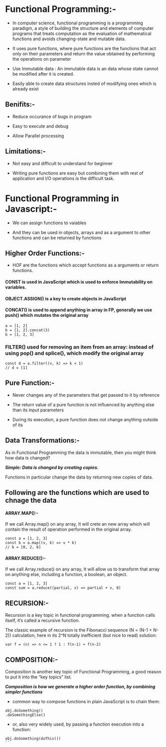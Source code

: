 
# Functional Programming:-

- In computer science, functional programming is a programming paradigm, a style of building the structure and elements of computer programs that treats computation as the evaluation of mathematical functions and avoids changing-state and mutable data.

- It uses pure functions, where pure functions are the functions that act only on their parameters and return the value obtained by performing the operations on parameter

- Use Immutable data : An immutable data is an data whose state cannot be modified after it is created. 

- Easily able to create data structures insted of modifying ones which is already exist


## Benifits:-

- Reduce occurance of bugs in program 

- Easy to execute and debug

- Allow Parallel processing
	

## Limitations:-

- Not easy and difficult to understand for beginner

- Writing pure functions are easy but combining them with rest of application and I/O operations is the difficult task. 




# Functional Programming in Javascript:-

- We can assign functions to vaiables

- And they can be used in objects, arrays and as a argument to other functions and can be returned by functions


## Higher Order Functions:-
	
- HOF are the functions which accept functions as a arguments or return functions.


#### CONST is used in JavaScript which is used to enforce Immutability on variables.

#### OBJECT.ASSIGN() is a key to create objects in JavaScript

#### CONCAT() is used to append anything in array in FP, generally we use push() which mutates the original array
	
```
a = [1, 2]
b = [1, 2].concat(3)
b = [1, 2, 3]
```

### FILTER() used  for removing an item from an array: instead of using pop() and splice(), which modify the original array

```
const d = a.filter((v, k) => k < 1)
// d = [1]
```


## Pure Function:-

- Never changes any of the parameters that get passed to it by reference

- The return value of a pure function is not influenced by anything else than its input parameters

- During its execution, a pure function does not change anything outside of its


## Data Transformations:-

As in Functional Programming the data is immutable, then you might think how data is changed?

***Simple: Data is changed by creating copies.***

Functions in particular change the data by returning new copies of data.


## Following are the functions which are used to chnage the data

#### ARRAY.MAP():-

If we call Array.map() on any array, It will crete an new array which will contain the result of operation performed in the original array.

```
const a = [1, 2, 3]
const b = a.map((v, k) => v * k)
// b = [0, 2, 6]

```

#### ARRAY.REDUCE():-

If we call Array.reduce() on any array, It will allow us to transform that array on anything else, including a function, a boolean, an object.

```
const a = [1, 2, 3]
const sum = a.reduce((partial, v) => partial + v, 0)
```
	
## RECURSION:-

Recursion is a key topic in functional programming. when a function calls itself, it’s called a recursive function.

The classic example of recursion is the Fibonacci sequence (N = (N-1 + N-2)) calculation, here in its 2^N totally inefficient (but nice to read) solution:

```
var f = (n) => n <= 1 ? 1 : f(n-1) + f(n-2)
```

## COMPOSITION:-

Composition is another key topic of Functional Programming, a good reason to put it into the “key topics” list.

***Composition is how we generate a higher order function, by combining simpler functions***

- common way to compose functions in plain JavaScript is to chain them:

```
obj.doSomething()
.doSomethingElse()
```

- or, also very widely used, by passing a function execution into a function:

```
obj.doSomething(doThis())
``
